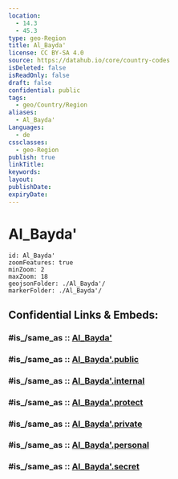 ```yaml
---
location:
  - 14.3
  - 45.3
type: geo-Region
title: Al_Bayda'
license: CC BY-SA 4.0
source: https://datahub.io/core/country-codes
isDeleted: false
isReadOnly: false
draft: false
confidential: public
tags:
  - geo/Country/Region
aliases:
  - Al_Bayda'
Languages:
  - de
cssclasses:
  - geo-Region
publish: true
linkTitle:
keywords:
layout:
publishDate:
expiryDate:
---
```


# Al_Bayda'

```leaflet
id: Al_Bayda'
zoomFeatures: true 
minZoom: 2 
maxZoom: 18
geojsonFolder: ./Al_Bayda'/
markerFolder: ./Al_Bayda'/
```


## Confidential Links & Embeds: 

### #is_/same_as :: [Al_Bayda'](/_Standards/Earth/Continent/Asia/Asia~West/Yemen~Republic/governorates~Yemen/Al_Bayda'.md) 

### #is_/same_as :: [Al_Bayda'.public](/_public/Earth/Continent/Asia/Asia~West/Yemen~Republic/governorates~Yemen/Al_Bayda'.public.md) 

### #is_/same_as :: [Al_Bayda'.internal](/_internal/Earth/Continent/Asia/Asia~West/Yemen~Republic/governorates~Yemen/Al_Bayda'.internal.md) 

### #is_/same_as :: [Al_Bayda'.protect](/_protect/Earth/Continent/Asia/Asia~West/Yemen~Republic/governorates~Yemen/Al_Bayda'.protect.md) 

### #is_/same_as :: [Al_Bayda'.private](/_private/Earth/Continent/Asia/Asia~West/Yemen~Republic/governorates~Yemen/Al_Bayda'.private.md) 

### #is_/same_as :: [Al_Bayda'.personal](/_personal/Earth/Continent/Asia/Asia~West/Yemen~Republic/governorates~Yemen/Al_Bayda'.personal.md) 

### #is_/same_as :: [Al_Bayda'.secret](/_secret/Earth/Continent/Asia/Asia~West/Yemen~Republic/governorates~Yemen/Al_Bayda'.secret.md)

